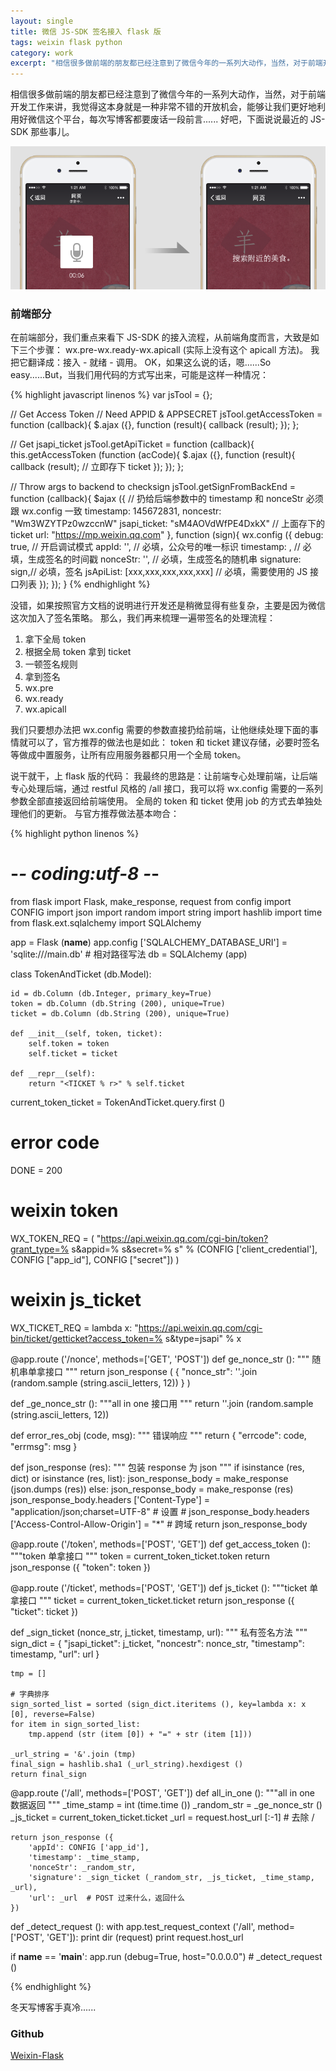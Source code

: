 ```yaml
---
layout: single
title: 微信 JS-SDK 签名接入 flask 版
tags: weixin flask python
category: work
excerpt: "相信很多做前端的朋友都已经注意到了微信今年的一系列大动作，当然，对于前端开发工作来讲，我觉得这本身就是一种非常不错的开放机会，能够让我们更好地利用好微信这个平台，每次写博客都要废话一段前言...... 好吧，下面说说最近的 JS-SDK 那些事儿。"
---
```


相信很多做前端的朋友都已经注意到了微信今年的一系列大动作，当然，对于前端开发工作来讲，我觉得这本身就是一种非常不错的开放机会，能够让我们更好地利用好微信这个平台，每次写博客都要废话一段前言...... 好吧，下面说说最近的 JS-SDK 那些事儿。

![](/assets/blog-images/2015-02-01-flaskweixin/jssdk.png)

<!-- more -->

### 前端部分

在前端部分，我们重点来看下 JS-SDK 的接入流程，从前端角度而言，大致是如下三个步骤：
wx.pre-wx.ready-wx.apicall (实际上没有这个 apicall 方法)。
我把它翻译成：接入 - 就绪 - 调用。
OK，如果这么说的话，嗯......So easy......But，当我们用代码的方式写出来，可能是这样一种情况：

{% highlight javascript linenos %}
var jsTool = {};

// Get Access Token
// Need APPID & APPSECRET
jsTool.getAccessToken = function (callback){
    $.ajax ({}, function (result){
         callback (result);
    });
};

// Get jsapi_ticket
jsTool.getApiTicket = function (callback){
    this.getAccessToken (function (acCode){
            $.ajax ({}, function (result){
                callback (result);
                // 立即存下 ticket
            });
    });
};

// Throw args to backend to checksign
jsTool.getSignFromBackEnd = function (callback){
     $ajax ({
          // 扔给后端参数中的 timestamp 和 nonceStr 必须跟 wx.config 一致
          timestamp: 145672831,
          noncestr: "Wm3WZYTPz0wzccnW"
          jsapi_ticket: "sM4AOVdWfPE4DxkX" // 上面存下的 ticket
          url: "https://mp.weixin.qq.com"
     }, function (sign){
         wx.config ({
            debug: true, // 开启调试模式
            appId: '', // 必填，公众号的唯一标识
            timestamp: , // 必填，生成签名的时间戳
            nonceStr: '', // 必填，生成签名的随机串
            signature: sign,// 必填，签名
            jsApiList: [xxx,xxx,xxx,xxx,xxx] // 必填，需要使用的 JS 接口列表
         });
     });
}
{% endhighlight %}

没错，如果按照官方文档的说明进行开发还是稍微显得有些复杂，主要是因为微信这次加入了签名策略。
那么，我们再来梳理一遍带签名的处理流程：

1. 拿下全局 token
2. 根据全局 token 拿到 ticket
3. 一顿签名规则
4. 拿到签名
5. wx.pre
6. wx.ready
7. wx.apicall

我们只要想办法把 wx.config 需要的参数直接扔给前端，让他继续处理下面的事情就可以了，官方推荐的做法也是如此：
token 和 ticket 建议存储，必要时签名等做成中置服务，让所有应用服务器都只用一个全局 token。

说干就干，上 flask 版的代码：
我最终的思路是：让前端专心处理前端，让后端专心处理后端，通过 restful 风格的 /all 接口，我可以将 wx.config 需要的一系列参数全部直接返回给前端使用。
全局的 token 和 ticket 使用 job 的方式去单独处理他们的更新。
与官方推荐做法基本吻合：

{% highlight python linenos %}
# -*- coding:utf-8 -*-
from flask import Flask,  make_response, request
from config import CONFIG
import json
import random
import string
import hashlib
import time
from flask.ext.sqlalchemy import SQLAlchemy

app = Flask (__name__)
app.config ['SQLALCHEMY_DATABASE_URI'] = 'sqlite:///main.db'  # 相对路径写法
db = SQLAlchemy (app)


class TokenAndTicket (db.Model):

    id = db.Column (db.Integer, primary_key=True)
    token = db.Column (db.String (200), unique=True)
    ticket = db.Column (db.String (200), unique=True)

    def __init__(self, token, ticket):
        self.token = token
        self.ticket = ticket

    def __repr__(self):
        return "<TICKET % r>" % self.ticket


current_token_ticket = TokenAndTicket.query.first ()

# error code
DONE = 200

# weixin token
WX_TOKEN_REQ = (
    "https://api.weixin.qq.com/cgi-bin/token?grant_type=% s&appid=% s&secret=% s"
    % (CONFIG ['client_credential'], CONFIG ["app_id"], CONFIG ["secret"])
)

# weixin js_ticket
WX_TICKET_REQ = lambda x: "https://api.weixin.qq.com/cgi-bin/ticket/getticket?access_token=% s&type=jsapi" % x


@app.route ('/nonce', methods=['GET', 'POST'])
def ge_nonce_str ():
    """ 随机串单拿接口
    """
    return json_response (
        {
            "nonce_str": ''.join (random.sample (string.ascii_letters, 12))
        }
    )


def _ge_nonce_str ():
    """all in one 接口用
    """
    return ''.join (random.sample (string.ascii_letters, 12))


def error_res_obj (code, msg):
    """ 错误响应
    """
    return {
        "errcode": code,
        "errmsg": msg
    }


def json_response (res):
    """ 包装 response 为 json
    """
    if isinstance (res, dict) or isinstance (res, list):
        json_response_body = make_response (json.dumps (res))
    else:
        json_response_body = make_response (res)
    json_response_body.headers ['Content-Type'] = "application/json;charset=UTF-8"  # 设置
    # json_response_body.headers ['Access-Control-Allow-Origin'] = "*"  # 跨域
    return json_response_body


@app.route ('/token', methods=['POST', 'GET'])
def get_access_token ():
    """token 单拿接口
    """
    token = current_token_ticket.token
    return json_response ({
        "token": token
    })


@app.route ('/ticket', methods=['POST', 'GET'])
def js_ticket ():
    """ticket 单拿接口
    """
    ticket = current_token_ticket.ticket
    return json_response ({
        "ticket": ticket
    })


def _sign_ticket (nonce_str, j_ticket, timestamp, url):
    """ 私有签名方法
    """
    sign_dict = {
        "jsapi_ticket": j_ticket,
        "noncestr": nonce_str,
        "timestamp": timestamp,
        "url": url
    }

    tmp = []

    # 字典排序
    sign_sorted_list = sorted (sign_dict.iteritems (), key=lambda x: x [0], reverse=False)
    for item in sign_sorted_list:
        tmp.append (str (item [0]) + "=" + str (item [1]))

    _url_string = '&'.join (tmp)
    final_sign = hashlib.sha1 (_url_string).hexdigest ()
    return final_sign


@app.route ('/all', methods=['POST', 'GET'])
def all_in_one ():
    """all in one 数据返回
    """
    _time_stamp = int (time.time ())
    _random_str = _ge_nonce_str ()
    _js_ticket = current_token_ticket.ticket
    _url = request.host_url [:-1]  # 去除 /

    return json_response ({
        'appId': CONFIG ['app_id'],
        'timestamp': _time_stamp,
        'nonceStr': _random_str,
        'signature': _sign_ticket (_random_str, _js_ticket, _time_stamp, _url),
        'url': _url  # POST 过来什么，返回什么
    })


def _detect_request ():
    with app.test_request_context ('/all', method=['POST', 'GET']):
        print dir (request)
        print request.host_url


if __name__ == '__main__':
    app.run (debug=True, host="0.0.0.0")
    # _detect_request ()

{% endhighlight %}

冬天写博客手真冷......

### Github

[Weixin-Flask](https://github.com/qddegtya/Weixin-Flask)
